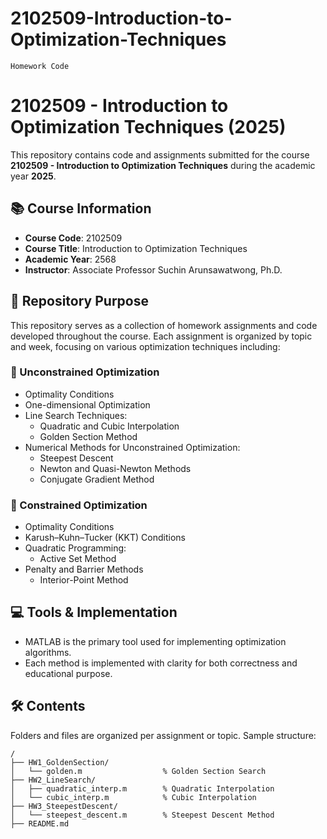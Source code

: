 # 2102509-Introduction-to-Optimization-Techniques
`Homework Code`
# 2102509 - Introduction to Optimization Techniques (2025)

This repository contains code and assignments submitted for the course **2102509 - Introduction to Optimization Techniques** during the academic year **2025**.

## 📚 Course Information

- **Course Code**: 2102509  
- **Course Title**: Introduction to Optimization Techniques  
- **Academic Year**: 2568  
- **Instructor**: Associate Professor Suchin Arunsawatwong, Ph.D.

## 📁 Repository Purpose

This repository serves as a collection of homework assignments and code developed throughout the course. Each assignment is organized by topic and week, focusing on various optimization techniques including:

### 📌 Unconstrained Optimization
- Optimality Conditions
- One-dimensional Optimization
- Line Search Techniques:
  - Quadratic and Cubic Interpolation
  - Golden Section Method
- Numerical Methods for Unconstrained Optimization:
  - Steepest Descent
  - Newton and Quasi-Newton Methods
  - Conjugate Gradient Method

### 📌 Constrained Optimization
- Optimality Conditions
- Karush–Kuhn–Tucker (KKT) Conditions
- Quadratic Programming:
  - Active Set Method
- Penalty and Barrier Methods
  - Interior-Point Method

## 💻 Tools & Implementation

- MATLAB is the primary tool used for implementing optimization algorithms.
- Each method is implemented with clarity for both correctness and educational purpose.


## 🛠 Contents

Folders and files are organized per assignment or topic. Sample structure:
  ```plaintext
/
├── HW1_GoldenSection/
│   └── golden.m                  % Golden Section Search
├── HW2_LineSearch/
│   ├── quadratic_interp.m        % Quadratic Interpolation
│   └── cubic_interp.m            % Cubic Interpolation
├── HW3_SteepestDescent/
│   └── steepest_descent.m        % Steepest Descent Method
├── README.md
